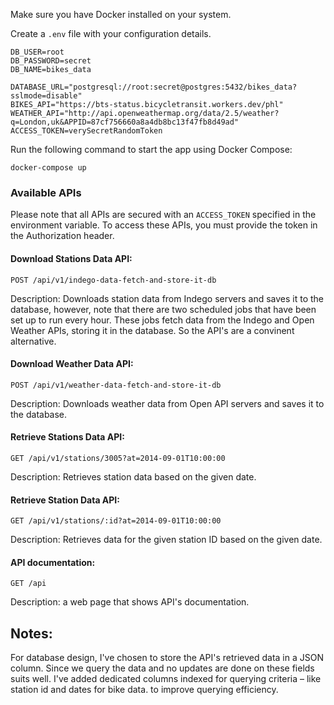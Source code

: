 Make sure you have Docker installed on your system.

Create a ```.env``` file with your configuration details.

```
DB_USER=root
DB_PASSWORD=secret
DB_NAME=bikes_data

DATABASE_URL="postgresql://root:secret@postgres:5432/bikes_data?sslmode=disable"
BIKES_API="https://bts-status.bicycletransit.workers.dev/phl"
WEATHER_API="http://api.openweathermap.org/data/2.5/weather?q=London,uk&APPID=87cf756660a8a4db8bc13f47fb8d49ad"
ACCESS_TOKEN=verySecretRandomToken
```

Run the following command to start the app using Docker Compose:

```docker-compose up```

### Available APIs

Please note that all APIs are secured with an ``` ACCESS_TOKEN ``` specified in the environment variable. To access these APIs, you must provide the token in the Authorization header.

#### Download Stations Data API:

```POST /api/v1/indego-data-fetch-and-store-it-db```

Description: Downloads station data from Indego servers and saves it to the database, however, note that there are two scheduled jobs that have been set up to run every hour. 
These jobs fetch data from the Indego and Open Weather APIs, storing it in the database. So the API's are a convinent alternative.

#### Download Weather Data API:

```POST /api/v1/weather-data-fetch-and-store-it-db```

Description: Downloads weather data from Open API servers and saves it to the database.

#### Retrieve Stations Data API:

```GET /api/v1/stations/3005?at=2014-09-01T10:00:00```

Description: Retrieves station data based on the given date.

#### Retrieve Station Data API:

```GET /api/v1/stations/:id?at=2014-09-01T10:00:00```

Description: Retrieves data for the given station ID based on the given date.

#### API documentation:

```GET /api```

Description: a web page that shows API's documentation.

## Notes:
For database design, I've chosen to store the API's retrieved data in a JSON column. 
Since we  query the data and no updates are done on these fields suits well. 
I've added dedicated columns indexed for querying criteria – like station id and dates for bike data. to improve querying efficiency.

